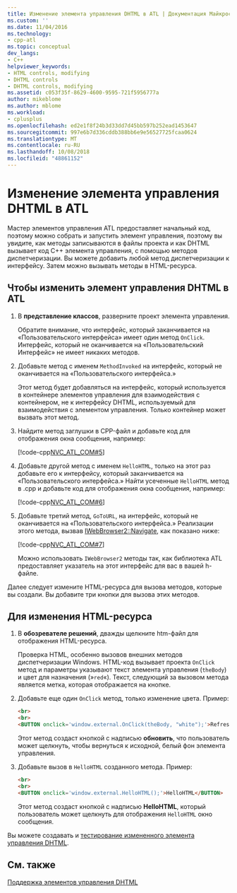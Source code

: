 ```yaml
---
title: Изменение элемента управления DHTML в ATL | Документация Майкрософт
ms.custom: ''
ms.date: 11/04/2016
ms.technology:
- cpp-atl
ms.topic: conceptual
dev_langs:
- C++
helpviewer_keywords:
- HTML controls, modifying
- DHTML controls
- DHTML controls, modifying
ms.assetid: c053f35f-8629-4600-9595-721f5956777a
author: mikeblome
ms.author: mblome
ms.workload:
- cplusplus
ms.openlocfilehash: ed2e1f8f24b3d33dd7d45bb597b252ead1453647
ms.sourcegitcommit: 997e6b7d336cddb388bb6e9e56527725fcaa0624
ms.translationtype: MT
ms.contentlocale: ru-RU
ms.lasthandoff: 10/08/2018
ms.locfileid: "48861152"
---
```

# <a name="modifying-the-atl-dhtml-control"></a>Изменение элемента управления DHTML в ATL

Мастер элементов управления ATL предоставляет начальный код, поэтому можно собрать и запустить элемент управления, поэтому вы увидите, как методы записываются в файлы проекта и как DHTML вызывает код C++ элемента управления, с помощью методов диспетчеризации. Вы можете добавить любой метод диспетчеризации к интерфейсу. Затем можно вызывать методы в HTML-ресурса.

## <a name="to-modify-the-atl-dhtml-control"></a>Чтобы изменить элемент управления DHTML в ATL

1. В **представление классов**, разверните проект элемента управления.

   Обратите внимание, что интерфейс, который заканчивается на «Пользовательского интерфейса» имеет один метод `OnClick`. Интерфейс, который не оканчивается на «Пользовательский Интерфейс» не имеет никаких методов.

1. Добавьте метод с именем `MethodInvoked` на интерфейс, который не оканчивается на «Пользовательского интерфейса.»

   Этот метод будет добавляться на интерфейс, который используется в контейнере элементов управления для взаимодействия с контейнером, не к интерфейсу DHTML, используемый для взаимодействия с элементом управления. Только контейнер может вызвать этот метод.

1. Найдите метод заглушки в CPP-файл и добавьте код для отображения окна сообщения, например:

   [!code-cpp[NVC_ATL_COM#5](../atl/codesnippet/cpp/modifying-the-atl-dhtml-control_1.cpp)]

1. Добавьте другой метод с именем `HelloHTML`, только на этот раз добавьте его к интерфейсу, который заканчивается на «Пользовательского интерфейса.» Найти усеченные `HelloHTML` метод в .cpp и добавьте код для отображения окна сообщения, например:

   [!code-cpp[NVC_ATL_COM#6](../atl/codesnippet/cpp/modifying-the-atl-dhtml-control_2.cpp)]

1. Добавьте третий метод, `GoToURL`, на интерфейс, который не оканчивается на «Пользовательского интерфейса.» Реализации этого метода, вызвав [IWebBrowser2::Navigate](https://msdn.microsoft.com/library/aa752133.aspx), как показано ниже:

   [!code-cpp[NVC_ATL_COM#7](../atl/codesnippet/cpp/modifying-the-atl-dhtml-control_3.cpp)]

   Можно использовать `IWebBrowser2` методы так, как библиотека ATL предоставляет указатель на этот интерфейс для вас в вашей h-файле.

Далее следует измените HTML-ресурса для вызова методов, которые вы создали. Вы добавите три кнопки для вызова этих методов.

## <a name="to-modify-the-html-resource"></a>Для изменения HTML-ресурса

1. В **обозревателе решений**, дважды щелкните htm-файл для отображения HTML-ресурса.

   Проверка HTML, особенно вызовов внешних методов диспетчеризации Windows. HTML-код вызывает проекта `OnClick` метод и параметры указывают текст элемента управления (`theBody`) и цвет для назначения (»`red`«). Текст, следующий за вызовом метода является метка, которая отображается на кнопке.

1. Добавьте еще один `OnClick` метод, только изменение цвета. Пример:

    ```html
    <br>
    <br>
    <BUTTON onclick='window.external.OnClick(theBody, "white");'>Refresh</BUTTON>
    ```

   Этот метод создаст кнопкой с надписью **обновить**, что пользователь может щелкнуть, чтобы вернуться к исходной, белый фон элемента управления.

1. Добавьте вызов в `HelloHTML` созданного метода. Пример:

    ```html
    <br>
    <br>
    <BUTTON onclick='window.external.HelloHTML();'>HelloHTML</BUTTON>
    ```

   Этот метод создаст кнопкой с надписью **HelloHTML**, который пользователь может щелкнуть для отображения `HelloHTML` окно сообщения.

Вы можете создавать и [тестирование измененного элемента управления DHTML](../atl/testing-the-modified-atl-dhtml-control.md).

## <a name="see-also"></a>См. также

[Поддержка элементов управления DHTML](../atl/atl-support-for-dhtml-controls.md)

